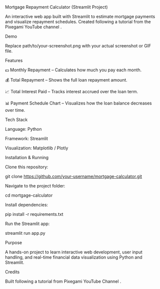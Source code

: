 Mortgage Repayment Calculator (Streamlit Project)

An interactive web app built with Streamlit to estimate mortgage payments and visualize repayment schedules. Created following a tutorial from the Pixegami YouTube channel
.

Demo


Replace path/to/your-screenshot.png with your actual screenshot or GIF file.

Features

💵 Monthly Repayment – Calculates how much you pay each month.

💰 Total Repayment – Shows the full loan repayment amount.

📈 Total Interest Paid – Tracks interest accrued over the loan term.

📊 Payment Schedule Chart – Visualizes how the loan balance decreases over time.

Tech Stack

Language: Python

Framework: Streamlit

Visualization: Matplotlib / Plotly

Installation & Running

Clone this repository:

git clone https://github.com/your-username/mortgage-calculator.git


Navigate to the project folder:

cd mortgage-calculator


Install dependencies:

pip install -r requirements.txt


Run the Streamlit app:

streamlit run app.py

Purpose

A hands-on project to learn interactive web development, user input handling, and real-time financial data visualization using Python and Streamlit.

Credits

Built following a tutorial from Pixegami YouTube Channel
.
